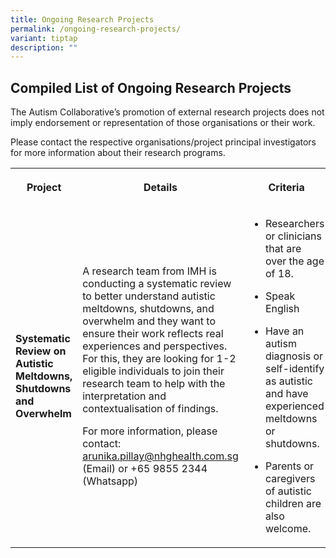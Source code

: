 ```yaml
---
title: Ongoing Research Projects
permalink: /ongoing-research-projects/
variant: tiptap
description: ""
---
```

<h2>Compiled List of Ongoing Research Projects</h2>
<p>The Autism Collaborative’s promotion of external research projects does
not imply endorsement or representation of those organisations or their
work.</p>
<p>Please contact the respective organisations/project principal investigators
for more information about their research programs.</p>
<table style="minWidth: 75px">
<colgroup>
<col>
<col>
<col>
</colgroup>
<tbody>
<tr>
<th rowspan="1" colspan="1">
<p>Project</p>
</th>
<th rowspan="1" colspan="1">
<p>Details</p>
</th>
<th rowspan="1" colspan="1">
<p>Criteria</p>
</th>
</tr>
<tr>
<td rowspan="1" colspan="1">
<p><strong>Systematic Review on Autistic Meltdowns, Shutdowns and Overwhelm</strong>
</p>
</td>
<td rowspan="1" colspan="1">
<p>A research team from IMH is conducting a systematic review to better understand
autistic meltdowns, shutdowns, and overwhelm and they want to ensure their
work reflects real experiences and perspectives. For this, they are looking
for 1-2 eligible individuals to join their research team to help with the
interpretation and contextualisation of findings.</p>
<p></p>
<p>For more information, please contact: <a href="mailto:arunika.pillay@nhghealth.com.sg" rel="noopener noreferrer nofollow" target="_blank">arunika.pillay@nhghealth.com.sg</a> (Email)
or +65 9855 2344 (Whatsapp)</p>
</td>
<td rowspan="1" colspan="1">
<ul data-tight="true" class="tight">
<li>
<p>Researchers or clinicians that are over the age of 18.</p>
</li>
<li>
<p>Speak English</p>
</li>
<li>
<p>Have an autism diagnosis or self-identify as autistic and have experienced
meltdowns or shutdowns.</p>
</li>
<li>
<p>Parents or caregivers of autistic children are also welcome.</p>
</li>
</ul>
</td>
</tr>
</tbody>
</table>
<p></p>